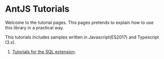 # AntJS Tutorials

Welcome to the tutorial pages. This pages pretends to explain how to use this library in a practical way.

This tutorials includes samples written in Javascript(ES2017) and Typescript (3.x).

1. [Tutorials for the SQL extension](https://notaphplover.github.io/ant-sql/).
